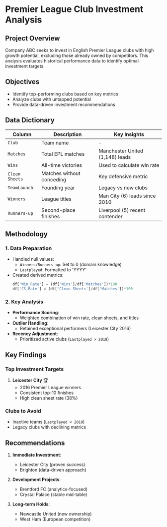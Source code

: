 # Premier League Club Investment Analysis

## Project Overview
Company ABC seeks to invest in English Premier League clubs with high growth potential, excluding those already owned by competitors. This analysis evaluates historical performance data to identify optimal investment targets.

## Objectives
- Identify top-performing clubs based on key metrics
- Analyze clubs with untapped potential
- Provide data-driven investment recommendations

## Data Dictionary
| Column | Description | Key Insights |
|--------|-------------|--------------|
| `Club` | Team name | - |
| `Matches` | Total EPL matches | Manchester United (1,148) leads |
| `Wins` | All-time victories | Used to calculate win rate |
| `Clean Sheets` | Matches without conceding | Key defensive metric |
| `TeamLaunch` | Founding year | Legacy vs new clubs |
| `Winners` | League titles | Man City (6) leads since 2010 |
| `Runners-up` | Second-place finishes | Liverpool (5) recent contender |

## Methodology
### 1. Data Preparation
- Handled null values:
  - `Winners/Runners-up`: Set to 0 (domain knowledge)
  - `Lastplayed`: Formatted to 'YYYY'
- Created derived metrics:
  ```python
  df['Win_Rate'] = (df['Wins']/df['Matches'])*100
  df['CS_Rate'] = (df['Clean Sheets']/df['Matches'])*100
  ```

### 2. Key Analysis
- **Performance Scoring**:
  - Weighted combination of win rate, clean sheets, and titles
- **Outlier Handling**:
  - Retained exceptional performers (Leicester City 2016)
- **Recency Adjustment**:
  - Prioritized active clubs (`Lastplayed > 2018`)

## Key Findings
### Top Investment Targets
1. **Leicester City** 🏆
   - 2016 Premier League winners
   - Consistent top-10 finishes
   - High clean sheet rate (38%)

### Clubs to Avoid
- Inactive teams (`Lastplayed < 2010`)
- Legacy clubs with declining metrics

## Recommendations
1. **Immediate Investment**:
   - Leicester City (proven success)
   - Brighton (data-driven approach)

2. **Development Projects**:
   - Brentford FC (analytics-focused)
   - Crystal Palace (stable mid-table)

3. **Long-term Holds**:
   - Newcastle United (new ownership)
   - West Ham (European competition)




